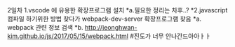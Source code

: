 
2일차
1.vscode 에 유용한 확장프로그램 설치
  *a.필요한 정리는 차후..?
*2.javascript 컴파일 하기위한 방법 찾다가 webpack-dev-server 확장프로그램 찾음
  *a. webpack 관련 정보 검색
  *b. http://jeonghwan-kim.github.io/js/2017/05/15/webpack.html
 #진도가 너무 안나간드아아ㅏㅏ
